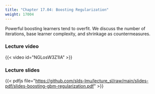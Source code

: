 ```yaml
---
title: "Chapter 17.04: Boosting Regularization"
weight: 17004
---
```

Powerful boosting learners tend to overfit. We discuss the number of iterations, base learner complexity, and shrinkage as countermeasures.

<!--more-->

### Lecture video

{{< video id="NGLosW3Z1IA" >}}

### Lecture slides

{{< pdfjs file="https://github.com/slds-lmu/lecture_sl/raw/main/slides-pdf/slides-boosting-gbm-regularization.pdf" >}}
